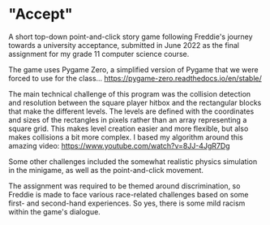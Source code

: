# "Accept"
A short top-down point-and-click story game following Freddie's journey towards a university acceptance, submitted in June 2022 as the final assignment for my grade 11 computer science course.

The game uses Pygame Zero, a simplified version of Pygame that we were forced to use for the class... https://pygame-zero.readthedocs.io/en/stable/

The main technical challenge of this program was the collision detection and resolution between the square player hitbox and the rectangular blocks that make the different levels. The levels are defined with the coordinates and sizes of the rectangles in pixels rather than an array representing a square grid. This makes level creation easier and more flexible, but also makes collisions a bit more complex. I based my algorithm around this amazing video: https://www.youtube.com/watch?v=8JJ-4JgR7Dg

Some other challenges included the somewhat realistic physics simulation in the minigame, as well as the point-and-click movement.

The assignment was required to be themed around discrimination, so Freddie is made to face various race-related challenges based on some first- and second-hand experiences. So yes, there is some mild racism within the game's dialogue.

